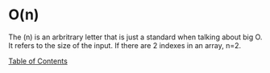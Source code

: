 # O(n)

The (n) is an arbritrary letter that is just a standard when talking about big O. It refers to the size of the input. If there are 2 indexes in an array, n=2.

[Table of Contents](../README.md)
